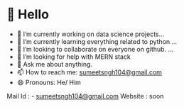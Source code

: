 # 👋 Hello
  
<!--
**SumeetSingho123/SumeetSingho123** is a ✨ _special_ ✨ repository because its `README.md` (this file) appears on your GitHub profile.

Here are some ideas to get you started:
- ⚡ Fun fact: ...
-->
- 🔭 I’m currently working on data science projects...
- 🌱 I’m currently learning everything related to python ...
- 👯 I’m looking to collaborate on everyone on github. ...
- 🤔 I’m looking for help with MERN stack
- 💬 Ask me about anything.
- 📫 How to reach me: sumeetsngh104@gmail.com
- 😄 Pronouns: He/ Him


 Mail Id : - sumeetsngh104@gmail.com
 Website :   soon
 



 


